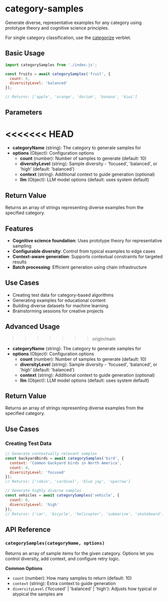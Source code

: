 # category-samples

Generate diverse, representative examples for any category using prototype theory and cognitive science principles.

For single category classification, use the [categorize](../../verblets/categorize) verblet.

## Basic Usage

```javascript
import categorySamples from './index.js';

const fruits = await categorySamples('fruit', {
  count: 5,
  diversityLevel: 'balanced'
});

// Returns: ['apple', 'orange', 'durian', 'banana', 'kiwi']
```

## Parameters
<<<<<<< HEAD
=======

- **categoryName** (string): The category to generate samples for
- **options** (Object): Configuration options
  - **count** (number): Number of samples to generate (default: 10)
  - **diversityLevel** (string): Sample diversity - 'focused', 'balanced', or 'high' (default: 'balanced')
  - **context** (string): Additional context to guide generation (optional)
  - **llm** (Object): LLM model options (default: uses system default)

## Return Value

Returns an array of strings representing diverse examples from the specified category.

## Features

- **Cognitive science foundation**: Uses prototype theory for representative sampling
- **Configurable diversity**: Control from typical examples to edge cases
- **Context-aware generation**: Supports contextual constraints for targeted results
- **Batch processing**: Efficient generation using chain infrastructure

## Use Cases

- Creating test data for category-based algorithms
- Generating examples for educational content
- Building diverse datasets for machine learning
- Brainstorming sessions for creative projects

## Advanced Usage
>>>>>>> origin/main

- **categoryName** (string): The category to generate samples for
- **options** (Object): Configuration options
  - **count** (number): Number of samples to generate (default: 10)
  - **diversityLevel** (string): Sample diversity - 'focused', 'balanced', or 'high' (default: 'balanced')
  - **context** (string): Additional context to guide generation (optional)
  - **llm** (Object): LLM model options (default: uses system default)

## Return Value

Returns an array of strings representing diverse examples from the specified category.

## Use Cases

### Creating Test Data
```javascript
// Generate contextually relevant samples
const backyardBirds = await categorySamples('bird', {
  context: 'Common backyard birds in North America',
  count: 4,
  diversityLevel: 'focused'
});
// Returns: ['robin', 'cardinal', 'blue jay', 'sparrow']

// Generate highly diverse samples
const vehicles = await categorySamples('vehicle', {
  count: 6,
  diversityLevel: 'high'
});
// Returns: ['car', 'bicycle', 'helicopter', 'submarine', 'skateboard', 'spaceship']
```

## API Reference

### `categorySamples(categoryName, options)`

Returns an array of sample items for the given category. Options let you control diversity, add context, and configure retry logic.

**Common Options**

- `count` (number): How many samples to return (default: 10)
- `context` (string): Extra context to guide generation
- `diversityLevel` ('focused' | 'balanced' | 'high'): Adjusts how typical or atypical the samples are
